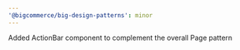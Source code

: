 ```yaml
---
'@bigcommerce/big-design-patterns': minor
---
```


Added ActionBar component to complement the overall Page pattern
